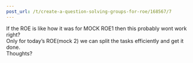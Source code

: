 ```yaml
---
post_url: /t/create-a-question-solving-groups-for-roe/168567/7
---
```

If the ROE is like how it was for MOCK ROE1 then this probably wont work right?  
Only for today’s ROE(mock 2) we can split the tasks efficiently and get it done.  
Thoughts?